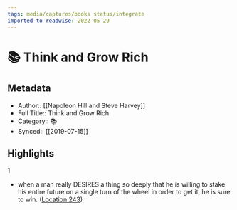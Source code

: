 ```yaml
---
tags: media/captures/books status/integrate
imported-to-readwise: 2022-05-29
---
```

# 📚 Think and Grow Rich

## Metadata
- Author:: [[Napoleon Hill and Steve Harvey]]
- Full Title:: Think and Grow Rich
- Category:: 📚
- Synced:: [[2019-07-15]]

## Highlights
1
- when a man really DESIRES a thing so deeply that he is willing to stake his entire future on a single turn of the wheel in order to get it, he is sure to win. ([Location 243](https://readwise.io/to_kindle?action=open&asin=B01B11TR8C&location=243))
